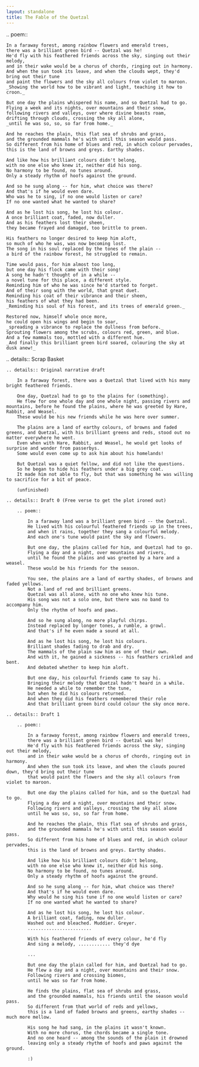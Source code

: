 ```yaml
---
layout: standalone
title: The Fable of the Quetzal
---
```


.. poem::

	In a faraway forest, among rainbow flowers and emerald trees,
	there was a brilliant green bird -- Quetzal was he!
	He'd fly with his feathered friends across the sky, singing out their melody,
	and in their wake would be a chorus of chords, ringing out in harmony.
	And when the sun took its leave, and when the clouds wept, they'd bring out their tune
	and paint the flowers and the sky all colours from violet to maroon.
	_Showing the world how to be vibrant and light, teaching it how to croon._

	But one day the plains whispered his name, and so Quetzal had to go.
	Flying a week and its nights, over mountains and their snow,
	following rivers and valleys, over where divine beasts roam,
	drifting through clouds, crossing the sky all alone,
	_until he was so, so, so far from home._

	And he reaches the plain, this flat sea of shrubs and grass,
	and the grounded mammals he's with until this season would pass.
	So different from his home of blues and red, in which colour pervades,
	this is the land of browns and greys. Earthy shades.

	And like how his brilliant colours didn't belong,
	with no one else who knew it, neither did his song.
	No harmony to be found, no tunes around.
	Only a steady rhythm of hoofs against the ground.

	And so he sung along -- for him, what choice was there?
	And that's if he would even dare.
	Who was he to sing, if no one would listen or care?
	If no one wanted what he wanted to share?

	And as he lost his song, he lost his colour.
	A once brilliant coat, faded, now duller.
	And as his feathers lost their sheen,
	they became frayed and damaged, too brittle to preen.

	His feathers no longer desired to keep him aloft,
	so much of who he was, was now becoming lost.
	The song in his soul replaced by the tones of the plain --
	a bird of the rainbow forest, he struggled to remain.

	Time would pass, for him almost too long,
	but one day his flock came with their song!
	A song he hadn't thought of in a while --
	a novel tune for this place, a different style.
	Reminding him of who he was since he'd started to forget.
	And of their song with the world, that great duet.
	Reminding his coat of their vibrance and their sheen,
	his feathers of what they had been.
	_Reminding his soul of his forest, and its trees of emerald green._

	Restored now, himself whole once more,
	he could open his wings and begin to soar,
	_spreading a vibrance to replace the dullness from before._
	Sprouting flowers among the scrubs, colours red, green, and blue.
	And a few mammals too, mottled with a different hue.
	_And finally this brilliant green bird soared, colouring the sky at dusk anew!_

.. details:: Scrap Basket

	.. details:: Original narrative draft

		In a faraway forest, there was a Quetzal that lived with his many bright feathered friends.

		One day, Quetzal had to go to the plains for (something).
		He flew for one whole day and one whole night, passing rivers and mountains, before he found the plains, where he was greeted by Hare, Rabbit, and Weasel.
		These would be his new friends while he was here over summer.

		The plains are a land of earthy colours, of browns and faded greens, and Quetzal, with his brilliant greens and reds, stood out no matter everywhere he went.
		Even when with Hare, Rabbit, and Weasel, he would get looks of surprise and wonder from passerbys.
		Some would even come up to ask him about his homelands!

		But Quetzal was a quiet fellow, and did not like the questions.
		So he began to hide his feathers under a big grey coat.
		It made him not able to fly, but that was something he was willing to sacrifice for a bit of peace.

		(unfinished)

	.. details:: Draft 0 (Free verse to get the plot ironed out)

		.. poem::

			In a faraway land was a brilliant green bird -- the Quetzal.
			He lived with his colourful feathered friends up in the trees,
			and when it rains, together they sang a colourful melody.
			And each one's tune would paint the sky and flowers.

			But one day, the plains called for him, and Quetzal had to go.
			Flying a day and a night, over mountains and rivers,
			until he found the plains and was greeted by a hare and a weasel.
			These would be his friends for the season.

			You see, the plains are a land of earthy shades, of browns and faded yellows.
			Not a land of red and brilliant greens.
			Quetzal was all alone, with no one who knew his tune.
			His song was not a solo one, but there was no band to accompany him.
			Only the rhythm of hoofs and paws.

			And so he sung along, no more playful chirps.
			Instead replaced by longer tones, a rumble, a growl.
			And that's if he even made a sound at all.

			And as he lost his song, he lost his colours.
			Brilliant shades fading to drab and dry.
			The mammals of the plain saw him as one of their own.
			And with it, he gained a sickness -- his feathers crinkled and bent.
			And debated whether to keep him aloft.

			But one day, his colourful friends came to say hi.
			Bringing their melody that Quetzal hadn't heard in a while.
			He needed a while to remember the tune,
			but when he did his colours returned.
			And when they did his feathers remembered their role
			And that brilliant green bird could colour the sky once more.

	.. details:: Draft 1

		.. poem::

			In a faraway forest, among rainbow flowers and emerald trees,
			there was a brilliant green bird -- Quetzal was he!
			He'd fly with his feathered friends across the sky, singing out their melody,
			and in their wake would be a chorus of chords, ringing out in harmony.
			And when the sun took its leave, and when the clouds poured down, they'd bring out their tune
			that would paint the flowers and the sky all colours from violet to maroon.

			But one day the plains called for him, and so the Quetzal had to go.
			Flying a day and a night, over mountains and their snow.
			Following rivers and valleys, crossing the sky all alone
			until he was so, so, so far from home.

			And he reaches the plain, this flat sea of shrubs and grass,
			and the grounded mammals he's with until this season would pass.
			So different from his home of blues and red, in which colour pervades,
			this is the land of browns and greys. Earthy shades.

			And like how his brilliant colours didn't belong,
			with no one else who knew it, neither did his song.
			No harmony to be found, no tunes around.
			Only a steady rhythm of hoofs against the ground.

			And so he sung along -- for him, what choice was there?
			And that's if he would even dare.
			Why would he sing his tune if no one would listen or care?
			If no one wanted what he wanted to share?

			And as he lost his song, he lost his colour.
			A brilliant coat, fading, now duller.
			Washed out and bleached. Muddier. Greyer.
			........................

			With his feathered friends of every colour, he'd fly
			And sing a melody, ............ they'd dye

			...

			But one day the plain called for him, and Quetzal had to go.
			He flew a day and a night, over mountains and their snow.
			Following rivers and crossing biomes,
			until he was so far from home.

			He finds the plains, flat sea of shrubs and grass,
			and the grounded mammals, his friends until the season would pass.
			So different from that world of reds and yellows,
			this is a land of faded browns and greens, earthy shades -- much more mellow.

			His song he had sang, in the plains it wasn't known.
			With no more chorus, the chords became a single tone.
			And no one heard -- among the sounds of the plain it drowned
			leaving only a steady rhythm of hoofs and paws against the ground.

			:)

